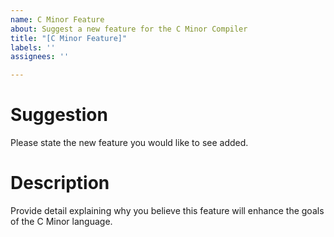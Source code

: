 ```yaml
---
name: C Minor Feature
about: Suggest a new feature for the C Minor Compiler
title: "[C Minor Feature]"
labels: ''
assignees: ''

---
```


# Suggestion
Please state the new feature you would like to see added.

# Description
Provide detail explaining why you believe this feature will enhance the goals of the C Minor language.
